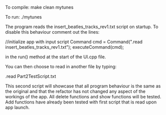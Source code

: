 To compile:
make clean mytunes

To run:
./mytunes

The program reads the insert_beatles_tracks_rev1.txt script on startup.
To disable this behaviour comment out the lines:

  //initialize app with input script
  Command cmd = Command(".read insert_beatles_tracks_rev1.txt");
  executeCommand(cmd);

in the run() method at the start of the UI.cpp file.

You can then choose to read in another file by typing:

.read Part2TestScript.txt

This second script will showcase that all program behaviour is the same as the original and that the refactor has not
changed any aspect of the workings of the app. All delete functions and show functions will be tested. Add functions
have already been tested with first script that is read upon app launch.
